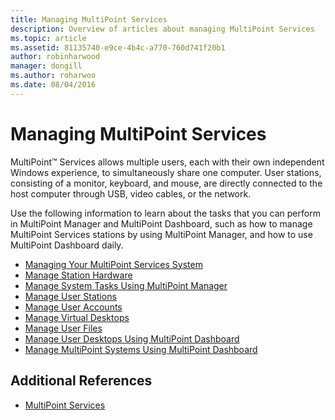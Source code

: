 ```yaml
---
title: Managing MultiPoint Services
description: Overview of articles about managing MultiPoint Services
ms.topic: article
ms.assetid: 81135740-e9ce-4b4c-a770-760d741f20b1
author: robinharwood
manager: dongill
ms.author: roharwoo
ms.date: 08/04/2016
---
```

# Managing MultiPoint Services
MultiPoint&trade; Services allows multiple users, each with their own independent Windows experience, to simultaneously share one computer. User stations, consisting of a monitor, keyboard, and mouse, are directly connected to the host computer through USB, video cables, or the network.

Use the following information to learn about the tasks that you can perform in MultiPoint Manager and MultiPoint Dashboard, such as how to manage MultiPoint Services stations by using MultiPoint Manager, and how to use MultiPoint Dashboard daily.


-   [Managing Your MultiPoint Services System](Managing-Your-MultiPoint-Services-System.md)
-   [Manage Station Hardware](Manage-Station-Hardware.md)
-   [Manage System Tasks Using MultiPoint Manager](Manage-System-Tasks-Using-MultiPoint-Manager.md)
-   [Manage User Stations](Manage-User-Stations.md)
-   [Manage User Accounts](Manage-User-Accounts.md)
-   [Manage Virtual Desktops](Manage-Virtual-Desktops.md)
-   [Manage User Files](Manage-User-Files.md)
-   [Manage User Desktops Using MultiPoint Dashboard](Manage-User-Desktops-Using-MultiPoint-Dashboard.md)
-   [Manage MultiPoint Systems Using MultiPoint Dashboard](Manage-MultiPoint-Systems-Using-MultiPoint-Dashboard.md)

## Additional References

- [MultiPoint Services](./introducing-multipoint-services.md)
